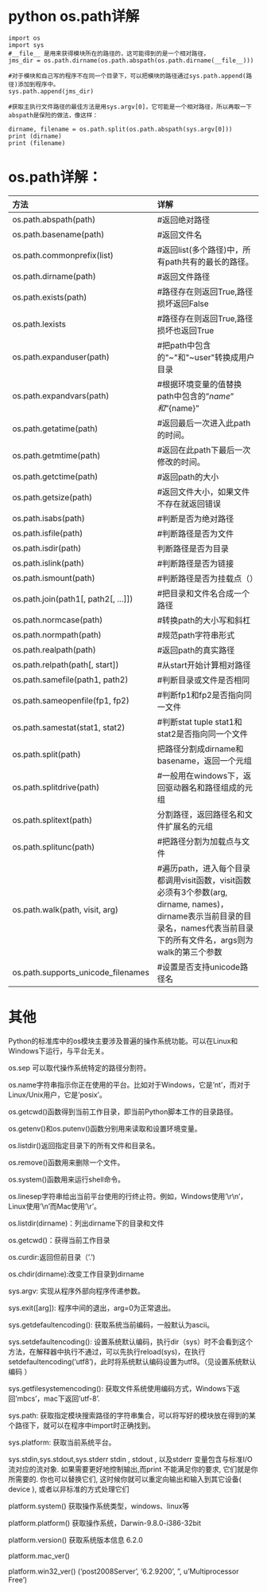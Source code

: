 # python os.path详解

```
import os
import sys
#__file__ 是用来获得模块所在的路径的，这可能得到的是一个相对路径，
jms_dir = os.path.dirname(os.path.abspath(os.path.dirname(__file__)))

#对于模块和自己写的程序不在同一个目录下，可以把模块的路径通过sys.path.append(路径)添加到程序中。
sys.path.append(jms_dir)

#获取主执行文件路径的最佳方法是用sys.argv[0]，它可能是一个相对路径，所以再取一下abspath是保险的做法，像这样：

dirname, filename = os.path.split(os.path.abspath(sys.argv[0]))
print (dirname)
print (filename)
```

# 

# os.path详解：

| 方法 | 详解 |
| :--- | :--- |
| os.path.abspath\(path\) | \#返回绝对路径 |
| os.path.basename\(path\) | \#返回文件名 |
| os.path.commonprefix\(list\) | \#返回list\(多个路径\)中，所有path共有的最长的路径。 |
| os.path.dirname\(path\) | \#返回文件路径 |
| os.path.exists\(path\) | \#路径存在则返回True,路径损坏返回False |
| os.path.lexists | \#路径存在则返回True,路径损坏也返回True |
| os.path.expanduser\(path\) | \#把path中包含的"~"和"~user"转换成用户目录 |
| os.path.expandvars\(path\) | \#根据环境变量的值替换path中包含的”$name”和”${name}” |
| os.path.getatime\(path\) | \#返回最后一次进入此path的时间。 |
| os.path.getmtime\(path\) | \#返回在此path下最后一次修改的时间。 |
| os.path.getctime\(path\) | \#返回path的大小 |
| os.path.getsize\(path\) | \#返回文件大小，如果文件不存在就返回错误 |
| os.path.isabs\(path\) | \#判断是否为绝对路径 |
| os.path.isfile\(path\) | \#判断路径是否为文件 |
| os.path.isdir\(path\) | 判断路径是否为目录 |
| os.path.islink\(path\) | \#判断路径是否为链接 |
| os.path.ismount\(path\) | \#判断路径是否为挂载点（） |
| os.path.join\(path1\[, path2\[, ...\]\]\) | \#把目录和文件名合成一个路径 |
| os.path.normcase\(path\) | \#转换path的大小写和斜杠 |
| os.path.normpath\(path\) | \#规范path字符串形式 |
| os.path.realpath\(path\) | \#返回path的真实路径 |
| os.path.relpath\(path\[, start\]\) | \#从start开始计算相对路径 |
| os.path.samefile\(path1, path2\) | \#判断目录或文件是否相同 |
| os.path.sameopenfile\(fp1, fp2\) | \#判断fp1和fp2是否指向同一文件 |
| os.path.samestat\(stat1, stat2\) | \#判断stat tuple stat1和stat2是否指向同一个文件 |
| os.path.split\(path\) | 把路径分割成dirname和basename，返回一个元组 |
| os.path.splitdrive\(path\) | \#一般用在windows下，返回驱动器名和路径组成的元组 |
| os.path.splitext\(path\) | 分割路径，返回路径名和文件扩展名的元组 |
| os.path.splitunc\(path\) | \#把路径分割为加载点与文件 |
| os.path.walk\(path, visit, arg\) | \#遍历path，进入每个目录都调用visit函数，visit函数必须有3个参数\(arg, dirname, names\)，dirname表示当前目录的目录名，names代表当前目录下的所有文件名，args则为walk的第三个参数 |
| os.path.supports\_unicode\_filenames | \#设置是否支持unicode路径名 |

# 其他

Python的标准库中的os模块主要涉及普遍的操作系统功能。可以在Linux和Windows下运行，与平台无关。

os.sep 可以取代操作系统特定的路径分割符。

os.name字符串指示你正在使用的平台。比如对于Windows，它是’nt’，而对于Linux/Unix用户，它是’posix’。

os.getcwd\(\)函数得到当前工作目录，即当前Python脚本工作的目录路径。

os.getenv\(\)和os.putenv\(\)函数分别用来读取和设置环境变量。

os.listdir\(\)返回指定目录下的所有文件和目录名。

os.remove\(\)函数用来删除一个文件。

os.system\(\)函数用来运行shell命令。

os.linesep字符串给出当前平台使用的行终止符。例如，Windows使用’\r\n’，Linux使用’\n’而Mac使用’\r’。

os.listdir\(dirname\)：列出dirname下的目录和文件

os.getcwd\(\)：获得当前工作目录

os.curdir:返回但前目录（’.’\)

os.chdir\(dirname\):改变工作目录到dirname

sys.argv: 实现从程序外部向程序传递参数。

sys.exit\(\[arg\]\): 程序中间的退出，arg=0为正常退出。

sys.getdefaultencoding\(\): 获取系统当前编码，一般默认为ascii。

sys.setdefaultencoding\(\): 设置系统默认编码，执行dir（sys）时不会看到这个方法，在解释器中执行不通过，可以先执行reload\(sys\)，在执行 setdefaultencoding\(‘utf8’\)，此时将系统默认编码设置为utf8。（见设置系统默认编码 ）

sys.getfilesystemencoding\(\): 获取文件系统使用编码方式，Windows下返回’mbcs’，mac下返回’utf-8’.

sys.path: 获取指定模块搜索路径的字符串集合，可以将写好的模块放在得到的某个路径下，就可以在程序中import时正确找到。

sys.platform: 获取当前系统平台。

sys.stdin,sys.stdout,sys.stderr stdin , stdout , 以及stderr 变量包含与标准I/O 流对应的流对象. 如果需要更好地控制输出,而print 不能满足你的要求, 它们就是你所需要的. 你也可以替换它们, 这时候你就可以重定向输出和输入到其它设备\( device \), 或者以非标准的方式处理它们

platform.system\(\) 获取操作系统类型，windows、linux等

platform.platform\(\) 获取操作系统，Darwin-9.8.0-i386-32bit

platform.version\(\) 获取系统版本信息 6.2.0

platform.mac\_ver\(\)

platform.win32\_ver\(\) \(‘post2008Server’, ‘6.2.9200’, ”, u’Multiprocessor Free’\)


